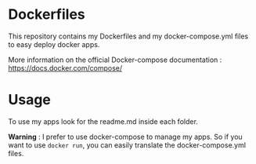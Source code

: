 # Dockerfiles

This repository contains my Dockerfiles and my docker-compose.yml files to easy deploy docker apps.

More information on the official Docker-compose documentation : https://docs.docker.com/compose/


# Usage

To use my apps look for the readme.md inside each folder.

**Warning** : 
I prefer to use docker-compose to manage my apps. 
So if you want to use `docker run`, you can easily translate the docker-compose.yml files.
